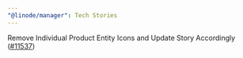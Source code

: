 ```yaml
---
"@linode/manager": Tech Stories
---
```


Remove Individual Product Entity Icons and Update Story Accordingly ([#11537](https://github.com/linode/manager/pull/11537))
